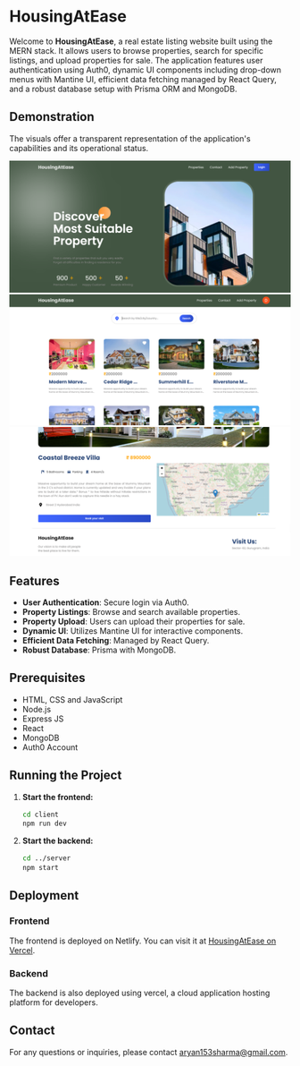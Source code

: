 # HousingAtEase

Welcome to **HousingAtEase**, a real estate listing website built using the MERN stack. It allows users to browse properties, search for specific listings, and upload properties for sale. The application features user authentication using Auth0, dynamic UI components including drop-down menus with Mantine UI, efficient data fetching managed by React Query, and a robust database setup with Prisma ORM and MongoDB.

## Demonstration

The visuals offer a transparent representation of the application's capabilities and its operational status.

![Project Banner](https://github.com/DeepAryanSharma/RealEstateListingProject/blob/main/Implementation%20Screenshots/home.png)
![BSearch](https://github.com/DeepAryanSharma/RealEstateListingProject/blob/main/Implementation%20Screenshots/search.png)
![Booking](https://github.com/DeepAryanSharma/RealEstateListingProject/blob/main/Implementation%20Screenshots/booking.png)

## Features

- **User Authentication**: Secure login via Auth0.
- **Property Listings**: Browse and search available properties.
- **Property Upload**: Users can upload their properties for sale.
- **Dynamic UI**: Utilizes Mantine UI for interactive components.
- **Efficient Data Fetching**: Managed by React Query.
- **Robust Database**: Prisma with MongoDB.

## Prerequisites

- HTML, CSS and JavaScript
- Node.js
- Express JS
- React
- MongoDB
- Auth0 Account

## Running the Project

1. **Start the frontend:**
   ```bash
   cd client
   npm run dev
   ```

2. **Start the backend:**
   ```bash
   cd ../server
   npm start
   ```
   

## Deployment

### Frontend

The frontend is deployed on Netlify. You can visit it at [HousingAtEase on Vercel](https://real-estate-listing-project-ten.vercel.app/).

### Backend

The backend is also deployed using vercel, a cloud application hosting platform for developers.

## Contact

For any questions or inquiries, please contact [aryan153sharma@gmail.com](mailto:aryan153sharma@gmail.com).


